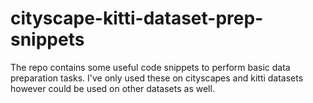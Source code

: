 # cityscape-kitti-dataset-prep-snippets
The repo contains some useful code snippets to perform basic data preparation tasks. I've only used these on cityscapes and kitti datasets however could be used on other datasets as well.  
